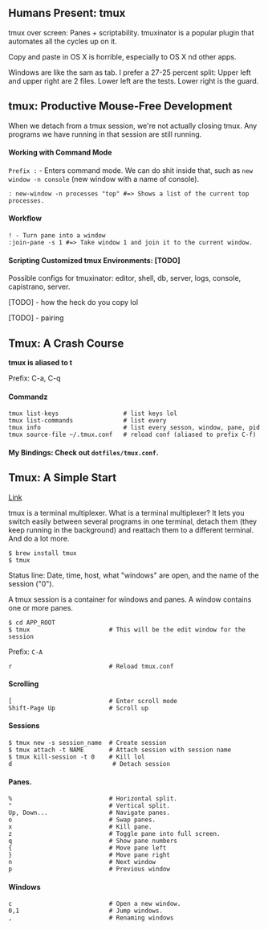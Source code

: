 ## Humans Present: tmux

tmux over screen: Panes + scriptability. tmuxinator is a popular plugin that automates all the cycles up on it.

Copy and paste in OS X is horrible, especially to OS X nd other apps. 

Windows are like the sam as tab. I prefer a 27-25 percent split: Upper left and upper right are 2 files. Lower left are the tests. Lower right is the guard. 

## tmux: Productive Mouse-Free Development

When we detach from a tmux session, we're not actually closing tmux. Any programs we have running in that session are still running.

#### Working with Command Mode

`Prefix :` - Enters command mode. We can do shit inside that, such as `new window -n console` (new window with a name of console).

    : new-window -n processes "top" #=> Shows a list of the current top processes.

#### Workflow

    ! - Turn pane into a window
    :join-pane -s 1 #=> Take window 1 and join it to the current window.

#### Scripting Customized tmux Environments: [TODO]

Possible configs for tmuxinator: editor, shell, db, server, logs, console, capistrano, server.

[TODO] - how the heck do you copy lol

[TODO] - pairing

## Tmux: A Crash Course

**tmux is aliased to t**

Prefix: C-a, C-q

#### Commandz

    tmux list-keys                  # list keys lol
    tmux list-commands              # list every 
    tmux info                       # list every sesson, window, pane, pid
    tmux source-file ~/.tmux.conf   # reload conf (aliased to prefix C-f)

#### My Bindings: Check out `dotfiles/tmux.conf`.

## Tmux: A Simple Start
[Link](http://www.sitepoint.com/tmux-a-simple-start/)

tmux is a terminal multiplexer. What is a terminal multiplexer? It lets you switch easily between several programs in one terminal, detach them (they keep running in the background) and reattach them to a different terminal. And do a lot more.

    $ brew install tmux
    $ tmux

Status line: Date, time, host, what "windows" are open, and the name of the session ("0").

A tmux session is a container for windows and panes. A window contains one or more panes.

    $ cd APP_ROOT
    $ tmux                      # This will be the edit window for the session

Prefix: `C-A`

    r                           # Reload tmux.conf

#### Scrolling
    
    [                           # Enter scroll mode
    Shift-Page Up               # Scroll up

#### Sessions

    $ tmux new -s session_name  # Create session    
    $ tmux attach -t NAME       # Attach session with session name
    $ tmux kill-session -t 0    # Kill lol
    d                            # Detach session

#### Panes. 

    %                           # Horizontal split.
    "                           # Vertical split.
    Up, Down...                 # Navigate panes.
    o                           # Swap panes.
    x                           # Kill pane.
    z                           # Toggle pane into full screen.
    q                           # Show pane numbers
    {                           # Move pane left
    }                           # Move pane right
    n                           # Next window
    p                           # Previous window
    
#### Windows

    c                           # Open a new window.
    0,1                         # Jump windows.
    ,                           # Renaming windows


